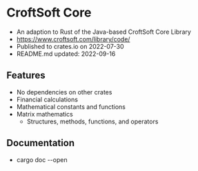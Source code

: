# CroftSoft Core

- An adaption to Rust of the Java-based CroftSoft Core Library
- https://www.croftsoft.com/library/code/
- Published to crates.io on 2022-07-30
- README.md updated: 2022-09-16

## Features

- No dependencies on other crates
- Financial calculations
- Mathematical constants and functions
- Matrix mathematics
  - Structures, methods, functions, and operators

## Documentation

- cargo doc --open